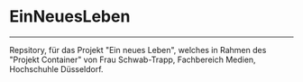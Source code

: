 # EinNeuesLeben
_____
Repsitory, für das Projekt "Ein neues Leben", welches in Rahmen des "Projekt Container" von Frau Schwab-Trapp, Fachbereich Medien, Hochschuhle Düsseldorf.

